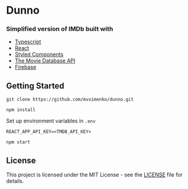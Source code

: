 # Dunno

### Simplified version of IMDb built with

- [Typescript](https://www.typescriptlang.org/)
- [React](https://reactjs.org/)
- [Styled Components](https://styled-components.com/)
- [The Movie Database API](https://developers.themoviedb.org/3)
- [Firebase](https://firebase.google.com/)

## Getting Started

```
git clone https://github.com/mvximenko/dunno.git
```

```
npm install
```

Set up environment variables in `.env`

```
REACT_APP_API_KEY=<TMDB_API_KEY>
```

```
npm start
```

## License

This project is licensed under the MIT License - see the [LICENSE](LICENSE) file for details.
